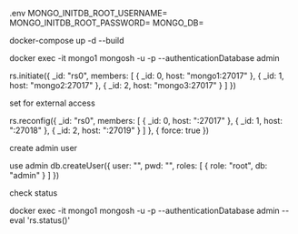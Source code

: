 .env
MONGO_INITDB_ROOT_USERNAME=<USERNAME>
MONGO_INITDB_ROOT_PASSWORD=<PASSWORD>
MONGO_DB=<DATABASE>


docker-compose up -d --build



docker exec -it mongo1 mongosh -u <USERNAME> -p <PASSWORD> --authenticationDatabase admin


rs.initiate({
  _id: "rs0",
  members: [
    { _id: 0, host: "mongo1:27017" },
    { _id: 1, host: "mongo2:27017" },
    { _id: 2, host: "mongo3:27017" }
  ]
})


set for external access

rs.reconfig({
  _id: "rs0",
  members: [
    { _id: 0, host: "<DOMAIN>:27017" },
    { _id: 1, host: "<DOMAIN>:27018" },
    { _id: 2, host: "<DOMAIN>:27019" }
  ]
}, { force: true })


create admin user

use admin
db.createUser({
  user: "<USERNAME>",
  pwd: "<PASSWORD>",
  roles: [ { role: "root", db: "admin" } ]
})

check status

docker exec -it mongo1 mongosh -u <USERNAME> -p <PASSWORD> --authenticationDatabase admin --eval 'rs.status()'

